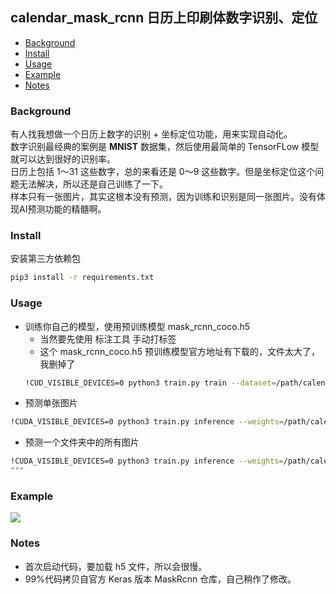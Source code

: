## calendar_mask_rcnn 日历上印刷体数字识别、定位

- [Background](#background)
- [Install](#install)
- [Usage](#usage)
- [Example](#example)
- [Notes](#notes)

### Background
有人找我想做一个日历上数字的识别 + 坐标定位功能，用来实现自动化。          
数字识别最经典的案例是 **MNIST** 数据集，然后使用最简单的 TensorFLow 模型就可以达到很好的识别率。       
日历上包括 1～31 这些数字，总的来看还是 0～9 这些数字。但是坐标定位这个问题无法解决，所以还是自己训练了一下。    
样本只有一张图片，其实这根本没有预测，因为训练和识别是同一张图片。没有体现AI预测功能的精髓啊。

### Install
安装第三方依赖包
```bash
pip3 install -r requirements.txt
```

### Usage
- 训练你自己的模型，使用预训练模型 mask_rcnn_coco.h5 
  - 当然要先使用 标注工具 手动打标签        
  - 这个 mask_rcnn_coco.h5 预训练模型官方地址有下载的，文件太大了，我删掉了
  ```bash
  !CUD_VISIBLE_DEVICES=0 python3 train.py train --dataset=/path/calendar_mask_rcnn/dataset/train/ --weights=/path/calendar_mask_rcnn/model/mask_rcnn_coco.h5
  ```
- 预测单张图片
```bash
!CUDA_VISIBLE_DEVICES=0 python3 train.py inference --weights=/path/calendar_mask_rcnn/model/mask_rcnn_calendar_0014.h5 --image=/path/calendar_mask_rcnn/dataset/train/sample.jpg 
```
- 预测一个文件夹中的所有图片
```bash
!CUDA_VISIBLE_DEVICES=0 python3 train.py inference --weights=/path/calendar_mask_rcnn/model/mask_rcnn_calendar_0014.h5 --path=/path/calendar_mask_rcnn/dataset/train/
"""
```

### Example
![](https://huzing2524.oss-cn-shenzhen.aliyuncs.com/my_files/sample_inference_2019-09-11.jpg)

### Notes
- 首次启动代码，要加载 h5 文件，所以会很慢。
- 99%代码拷贝自官方 Keras 版本 MaskRcnn 仓库，自己稍作了修改。
